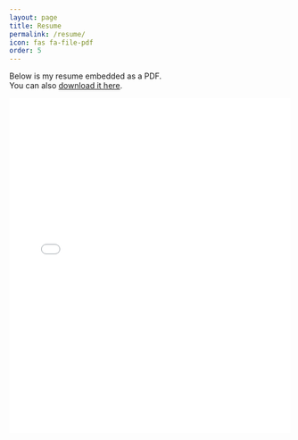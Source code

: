 ```yaml
---
layout: page
title: Resume
permalink: /resume/
icon: fas fa-file-pdf
order: 5
---
```


Below is my resume embedded as a PDF.  
You can also [download it here](/assets/pdf/resume.pdf).

<embed 
  src="/assets/pdf/resume.pdf" 
  type="application/pdf" 
  width="100%" 
  height="600px" />
